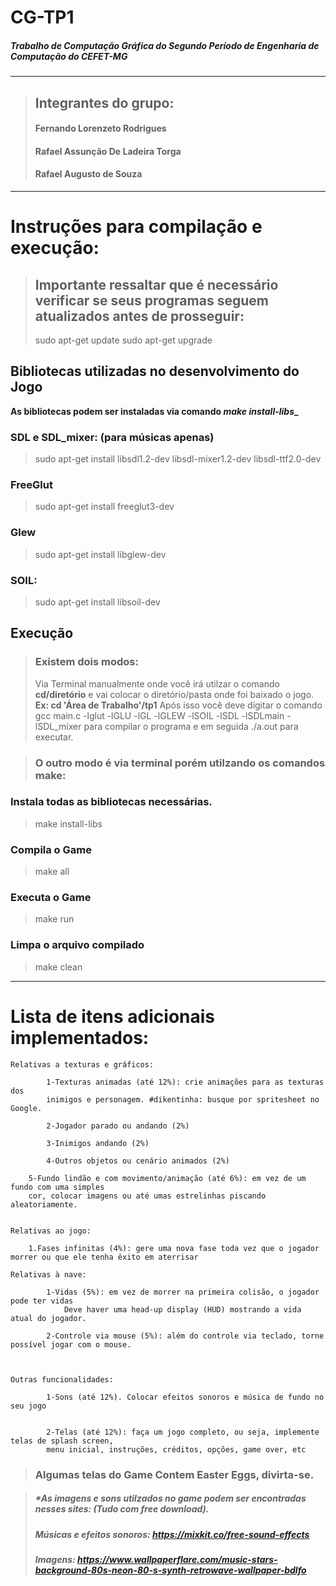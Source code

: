 # **CG-TP1**

##### **Trabalho de Computação Gráfica do Segundo Período de Engenharia de Computação do CEFET-MG**
---
>## Integrantes do grupo:
>####	Fernando Lorenzeto Rodrigues
>####	Rafael Assunção De Ladeira Torga
>####	Rafael Augusto de Souza
---
# Instruções para compilação e execução:

>## Importante ressaltar que é necessário verificar se seus programas seguem atualizados antes de prosseguir:
>	sudo apt-get update
>	sudo apt-get upgrade

## Bibliotecas utilizadas no desenvolvimento do Jogo

**As bibliotecas podem ser instaladas via comando _make install-libs__**

### SDL e SDL_mixer: (para músicas apenas)
>	sudo apt-get install libsdl1.2-dev libsdl-mixer1.2-dev libsdl-ttf2.0-dev 
### FreeGlut
>	sudo apt-get install freeglut3-dev
### Glew
>	sudo apt-get install libglew-dev
### SOIL: 
>	sudo apt-get install libsoil-dev

## Execução
>### Existem dois modos:
> Via Terminal manualmente onde você irá utilzar o comando **cd/diretório** e vai colocar o diretório/pasta onde foi baixado o jogo. **Ex: cd 'Área de Trabalho'/tp1**
> Após isso você deve digitar o comando gcc main.c -lglut -lGLU -lGL -lGLEW -lSOIL -lSDL -lSDLmain -lSDL_mixer para compilar o programa
e em seguida ./a.out para executar.

>### O outro modo é via terminal porém utilzando os comandos make:
### Instala todas as bibliotecas necessárias.
>	make install-libs 
### Compila o Game
>	make all
### Executa o Game
>	make run
### Limpa o arquivo compilado
>	make clean
---
# Lista de itens adicionais implementados:

	Relativas a texturas e gráficos:

        	1-Texturas animadas (até 12%): crie animações para as texturas dos
			inimigos e personagem. #dikentinha: busque por spritesheet no Google.

        	2-Jogador parado ou andando (2%)

        	3-Inimigos andando (2%)

        	4-Outros objetos ou cenário animados (2%)

		5-Fundo lindão e com movimento/animação (até 6%): em vez de um fundo com uma simples 
		cor, colocar imagens ou até umas estrelinhas piscando aleatoriamente.


	Relativas ao jogo:

		1.Fases infinitas (4%): gere uma nova fase toda vez que o jogador morrer ou que ele tenha êxito em aterrisar

	Relativas à nave:

        	1-Vidas (5%): em vez de morrer na primeira colisão, o jogador pode ter vidas
        		Deve haver uma head-up display (HUD) mostrando a vida atual do jogador.

        	2-Controle via mouse (5%): além do controle via teclado, torne possível jogar com o mouse.



	Outras funcionalidades:

         	1-Sons (até 12%). Colocar efeitos sonoros e música de fundo no seu jogo
		

         	2-Telas (até 12%): faça um jogo completo, ou seja, implemente telas de splash screen,
			menu inicial, instruções, créditos, opções, game over, etc
			
>### **__Algumas telas do Game Contem Easter Eggs, divirta-se.__**
			
>#####	*As imagens e sons utilzados no game podem ser encontradas nesses sites: (Tudo com free download).
>#####	Músicas e efeitos sonoros: https://mixkit.co/free-sound-effects
>#####	Imagens: https://www.wallpaperflare.com/music-stars-background-80s-neon-80-s-synth-retrowave-wallpaper-bdlfo

